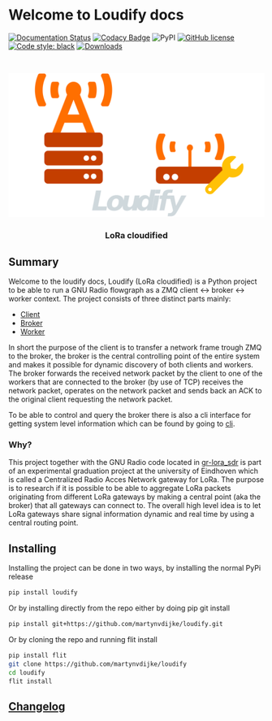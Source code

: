 # Welcome to Loudify docs

[![Documentation Status](https://readthedocs.org/projects/loudify/badge/?version=latest)](https://loudify.readthedocs.io/en/latest/?badge=latest)
[![Codacy Badge](https://app.codacy.com/project/badge/Grade/8cd2efe67f7b480bb74ebbccfb860146)](https://www.codacy.com/gh/martynvdijke/loudify/dashboard?utm_source=github.com&amp;utm_medium=referral&amp;utm_content=martynvdijke/loudify&amp;utm_campaign=Badge_Grade)
![PyPI](https://img.shields.io/pypi/v/loudify)
[![GitHub license](https://img.shields.io/github/license/martynvdijke/loudify-worker)](https://github.com/martynvdijke/loudify/blob/dev/LICENSE)
[![Code style: black](https://img.shields.io/badge/code%20style-black-000000.svg)](https://github.com/psf/black)
[![Downloads](https://static.pepy.tech/personalized-badge/loudify?period=total&units=international_system&left_color=black&right_color=grey&left_text=Downloads)](https://pepy.tech/project/loudify)

<!-- PROJECT LOGO -->
<br />
<p align="center">
  <a href="https://github.com/martynvdijke/loudify">
    <img src="pictures/loudify.png" alt="Logo">
  </a>

  <h3 align="center">LoRa cloudified</h3>
</p>

## Summary

Welcome to the loudify docs, Loudify (LoRa cloudified) is a Python project to be able to run a GNU Radio flowgraph as a ZMQ client <-> broker <-> worker context.
The project consists of three distinct parts mainly:

- [Client](client.md)
- [Broker](broker.md)
- [Worker](worker.md)
  
In short the purpose of the client is to transfer a network frame trough ZMQ to the broker, the broker is the central controlling point of the entire system and makes it possible for dynamic discovery of both clients and workers. The broker forwards the received network packet by the client to one of the workers that are connected to the broker (by use of TCP) receives the network packet, operates on the network packet and sends back an ACK to the original client requesting the network packet.

To be able to control and query the broker there is also a cli interface for getting system level information which can be found by going to [cli](cli.md).

### Why?

This project together with the GNU Radio code located in [gr-lora_sdr](https://github.com/martynvdijke/gr-lora_sdr) is part of an experimental graduation project at the university of Eindhoven which is called a Centralized Radio Acces Network gateway for LoRa.
The purpose is to research if it is possible to be able to aggregate LoRa packets originating from different LoRa gateways by making a central point (aka the broker) that all gateways can connect to. The overall high level idea is to let LoRa gateways share signal information dynamic and real time by using a central routing point.

## Installing

Installing the project can be done in two ways, by installing the normal PyPi release

```sh
pip install loudify
```

Or by installing directly from the repo either by doing pip git install

```sh
pip install git+https://github.com/martynvdijke/loudify.git
```

Or by cloning the repo and running flit install

```sh
pip install flit
git clone https://github.com/martynvdijke/loudify
cd loudify
flit install
```


## [Changelog](changelog.md)